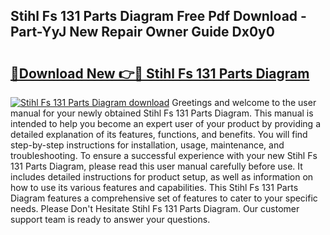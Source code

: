 ## Stihl Fs 131 Parts Diagram Free Pdf Download - Part-YyJ New Repair Owner Guide Dx0y0

# <h2><a href="http://dfl3ct.blite.top/?on=Stihl+Fs+131+Parts+Diagram">🔗Download New 👉🔴 Stihl Fs 131 Parts Diagram</a></h2>

[![Stihl Fs 131 Parts Diagram download](https://i.imgur.com/lujVjoI.png)](http://dfl3ct.blite.top/?on=Stihl+Fs+131+Parts+Diagram)
Greetings and welcome to the user manual for your newly obtained Stihl Fs 131 Parts Diagram. This manual is intended to help you become an expert user of your product by providing a detailed explanation of its features, functions, and benefits. You will find step-by-step instructions for installation, usage, maintenance, and troubleshooting. To ensure a successful experience with your new Stihl Fs 131 Parts Diagram, please read this user manual carefully before use. It includes detailed instructions for product setup, as well as information on how to use its various features and capabilities. This Stihl Fs 131 Parts Diagram features a comprehensive set of features to cater to your specific needs. Please Don't Hesitate Stihl Fs 131 Parts Diagram. Our customer support team is ready to answer your questions.
